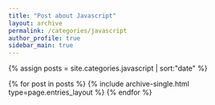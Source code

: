 ```yaml
---
title: "Post about Javascript"
layout: archive
permalink: /categories/javascript
author_profile: true
sidebar_main: true
---
```


{% assign posts = site.categories.javascript | sort:"date" %}

{% for post in posts %}
  {% include archive-single.html type=page.entries_layout %}
{% endfor %}